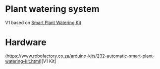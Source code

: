 # Plant watering system 

V1 based on [Smart Plant Watering Kit](https://learn.arduinosa.co.za/arduino-kits/smart-plant-watering-kit)

# Hardware
(https://www.robofactory.co.za/arduino-kits/232-automatic-smart-plant-watering-kit.html)[V1 Kit]

